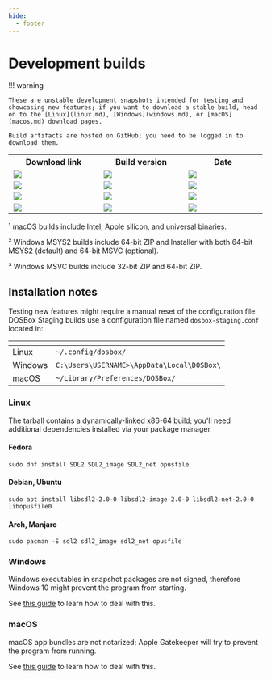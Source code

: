 ```yaml
---
hide:
  - footer
---
```


# Development builds

<script>

function set_build_version(gh_api_artifacts, os_name) {
    fetch(gh_api_artifacts)
        .then(response => {
            if (response.status !== 200)
                return;

            response.json().then(data => {
                let changelog = data.artifacts
                    .find(a => a.name.startsWith("changelog-"));

                if (changelog === undefined)
                    return;

                let n = changelog.name.length;
                let version = changelog.name.substring(10, n - 4);
                let version_el = document.getElementById(os_name + "-build-version");
                version_el.textContent = version;
            });
        })
        .catch(err => {
            console.log('Fetch Error :-S', err);
        });
}

function handle_error(error_message, os_name) {
  let build_link_tr_el = document.getElementById(os_name + "-build-link");
  build_link_tr_el.innerHTML = error_message;

  let version_el = document.getElementById(os_name + "-build-version");
  version_el.textContent = '';

  let date_el = document.getElementById(os_name + "-build-date");
  date_el.textContent = '';
}

// Fetch build status using GitHub API and update HTML
function set_ci_status(workflow_file, os_name, description) {

    // GitHub has strict rate-limits for anonymous users: 60 requests per hour;
    // We are requesting only one page, with a limit of 1, with the filter query params.

    let page = 1;
    let per_page = 1;
    let gh_api_url = "https://api.github.com/repos/dosbox-staging/dosbox-staging/";

    let filter_branch = "main";
    let filter_event = "push";
    let filter_status = "success";

    const queryParams = new URLSearchParams();
    queryParams.set("page", page);
    queryParams.set("per_page", per_page);
    queryParams.set("branch", filter_branch);
    queryParams.set("event", filter_event);
    queryParams.set("status", filter_status);

    fetch(gh_api_url + "actions/workflows/" + workflow_file + "/runs?" +
          queryParams.toString())
        .then(response => {

            // Handle HTTP error
            if (response.status !== 200) {
                console.log("Looks like there was a problem." +
                            "Status Code: " + response.status);
                handle_error(`HTTP Error Code ${response.status}`, os_name);
                return;
            }

            response.json().then(data => {

                console.log(data.workflow_runs);

                const status = data.workflow_runs.length && data.workflow_runs[0];

                // If result not found, query the next page
                if (status == undefined) {
                    const error_message = `No builds found for ${workflow_file}`;
                    console.warn(error_message);
                    handle_error(error_message, os_name);
                    return;
                }

                // Update HTML elements
                let build_link = document.createElement("a");
                build_link.textContent = description;
                build_link.setAttribute("href", status.html_url);
                let build_link_tr_el = document.getElementById(os_name + "-build-link");
                build_link_tr_el.innerHTML = '';
                build_link_tr_el.appendChild(build_link);

                let build_date = new Date(status.updated_at);
                let date_el = document.getElementById(os_name + "-build-date");
                date_el.textContent = build_date.toUTCString();

                set_build_version(status.artifacts_url, os_name);
            });
        })
        .catch(err => {
            console.log('Fetch Error :-S', err);
        });
}

document.addEventListener("DOMContentLoaded", () => {
    set_ci_status("linux.yml", "linux", "Linux x86-64");
    set_ci_status("macos.yml", "macos", "macOS ¹");
    set_ci_status("windows-msys2.yml", "msys2", "Windows MSYS2 builds ²");
    set_ci_status("windows-msvc.yml", "windows", "Windows MSVC builds ³");
});

</script>


!!! warning

    These are unstable development snapshots intended for testing and showcasing new features; if you want to download a stable build, head on to the [Linux](linux.md), [Windows](windows.md), or [macOS](macos.md) download pages.

    Build artifacts are hosted on GitHub; you need to be logged in to download them.


<div class="compact">
<table>
  <tr>
    <th style="width: 260px">Download link</th>
    <th style="width: 260px">Build version</th>
    <th style="width: 260px">Date</th>
  </tr>
  <tr>
    <td id="linux-build-link">
      <img style="margin:auto;margin-left:0.1em;" src="../images/dots.svg">
    </td>
    <td id="linux-build-version">
      <img style="margin:auto;margin-left:0.1em;" src="../images/dots.svg">
    </td>
    <td id="linux-build-date">
      <img style="margin:auto;margin-left:0.1em;" src="../images/dots.svg">
    </td>
  </tr>
  <tr>
    <td id="macos-build-link">
      <img style="margin:auto;margin-left:0.1em;" src="../images/dots.svg">
    </td>
    <td id="macos-build-version">
      <img style="margin:auto;margin-left:0.1em;" src="../images/dots.svg">
    </td>
    <td id="macos-build-date">
      <img style="margin:auto;margin-left:0.1em;" src="../images/dots.svg">
    </td>
  </tr>
  <tr>
    <td id="msys2-build-link">
      <img style="margin:auto;margin-left:0.1em;" src="../images/dots.svg">
    </td>
    <td id="msys2-build-version">
      <img style="margin:auto;margin-left:0.1em;" src="../images/dots.svg">
    </td>
    <td id="msys2-build-date">
      <img style="margin:auto;margin-left:0.1em;" src="../images/dots.svg">
    </td>
  </tr>
  <tr>
    <td id="windows-build-link">
      <img style="margin:auto;margin-left:0.1em;" src="../images/dots.svg">
    </td>
    <td id="windows-build-version">
      <img style="margin:auto;margin-left:0.1em;" src="../images/dots.svg">
    </td>
    <td id="windows-build-date">
      <img style="margin:auto;margin-left:0.1em;" src="../images/dots.svg">
    </td>
  </tr>
</table>
</div>

¹ macOS builds include Intel, Apple silicon, and universal binaries.

² Windows MSYS2 builds include 64-bit ZIP and Installer with both 64-bit MSYS2
(default) and 64-bit MSVC (optional).

³ Windows MSVC builds include 32-bit ZIP and 64-bit ZIP.


## Installation notes

Testing new features might require a manual reset of the configuration
file.  DOSBox Staging builds use a configuration file named
`dosbox-staging.conf` located in:

<div class="compact" markdown>

| <!-- --> | <!-- --> |
|----------|----------|
| Linux    | `~/.config/dosbox/` |
| Windows  | `C:\Users\USERNAME>\AppData\Local\DOSBox\` |
| macOS    | `~/Library/Preferences/DOSBox/` |

</div>


### Linux

The tarball contains a dynamically-linked x86-64 build; you'll need additional
dependencies installed via your package manager.

#### Fedora

    sudo dnf install SDL2 SDL2_image SDL2_net opusfile

#### Debian, Ubuntu

    sudo apt install libsdl2-2.0-0 libsdl2-image-2.0-0 libsdl2-net-2.0-0 libopusfile0

#### Arch, Manjaro

    sudo pacman -S sdl2 sdl2_image sdl2_net opusfile

### Windows

Windows executables in snapshot packages are not signed, therefore Windows 10
might prevent the program from starting.

See [this guide](windows.md#microsoft-defender-smartscreen) to learn how to deal with this.


### macOS

macOS app bundles are not notarized; Apple Gatekeeper will try to prevent
the program from running.

See [this guide](macos.md#apple-gatekeeper) to learn how to deal with
this.
